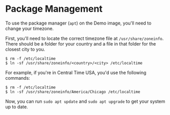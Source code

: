# Package Management

To use the package manager \(`apt`\) on the Demo image, you'll need to change your timezone.

First, you'll need to locate the correct timezone file at `/usr/share/zoneinfo`. There should be a folder for your country and a file in that folder for the closest city to you.

```text
$ rm -f /etc/localtime
$ ln -sf /usr/share/zoneinfo/<country>/<city> /etc/localtime
```

For example, if you're in Central Time USA, you'd use the following commands:

```text
$ rm -f /etc/localtime
$ ln -sf /usr/share/zoneinfo/America/Chicago /etc/localtime
```

Now, you can run `sudo apt update` and `sudo apt upgrade` to get your system up to date.




